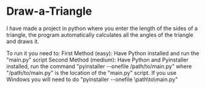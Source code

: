 # Draw-a-Triangle
I have made a project in python where you enter the length of the sides of a triangle, the program automatically calculates all the angles of the triangle and draws it.

To run it you need to:
First Method (easy):
  Have Python installed and run the "main.py" script
Second Method (medium):
  Have Python and Pyinstaller installed, run the command "pyinstaller --onefile /path/to/main.py" where "/path/to/main.py" is the location of the "main.py" script.
  If you use Windows you will need to do "pyinstaller --onefile \path\to\main.py"
